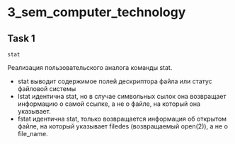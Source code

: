 # 3_sem_computer_technology
## Task 1 
`stat`

Реализация пользовательского аналога команды stat.

- stat выводит содержимое полей дескриптора файла или статус файловой системы  
- lstat идентична stat, но в случае символьных сылок она возвращает информацию о самой ссылке, а не о файле, на который она указывает.
- fstat идентична stat, только возвращается информация об открытом файле, на который указывает filedes (возвращаемый open(2)), а не о file_name.
